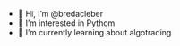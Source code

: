- 👋 Hi, I’m @bredacleber
- 👀 I’m interested in Pythom
- 🌱 I’m currently learning about algotrading

<!---
bredacleber/bredacleber is a ✨ special ✨ repository because its `README.md` (this file) appears on your GitHub profile.
You can click the Preview link to take a look at your changes.
--->
